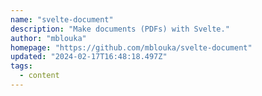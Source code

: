 ```yaml
---
name: "svelte-document"
description: "Make documents (PDFs) with Svelte."
author: "mblouka"
homepage: "https://github.com/mblouka/svelte-document"
updated: "2024-02-17T16:48:18.497Z"
tags: 
  - content
---
```


